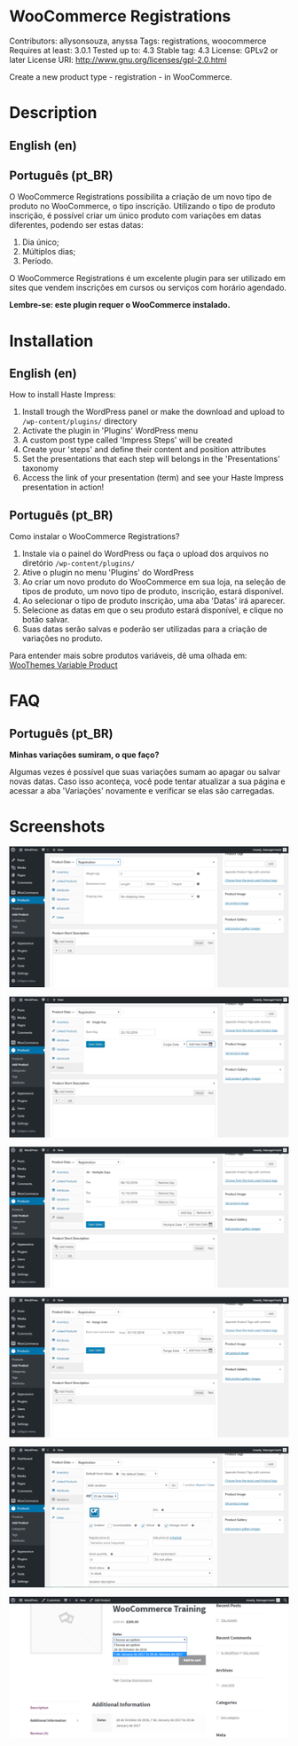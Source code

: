 WooCommerce Registrations
=========================

Contributors: allysonsouza, anyssa
Tags: registrations, woocommerce
Requires at least: 3.0.1
Tested up to: 4.3
Stable tag: 4.3
License: GPLv2 or later
License URI: http://www.gnu.org/licenses/gpl-2.0.html

Create a new product type - registration - in WooCommerce.

Description
===========

English (en)
------------


Português (pt_BR)
-----------------

O WooCommerce Registrations possibilita a criação de um novo tipo de produto no WooCommerce, o tipo inscrição.
Utilizando o tipo de produto inscrição, é possível criar um único produto com variações em datas diferentes, podendo
ser estas datas:

1. Dia único;
2. Múltiplos dias;
3. Período.

O WooCommerce Registrations é um excelente plugin para ser utilizado em sites que vendem inscrições em cursos ou
serviços com horário agendado.

**Lembre-se: este plugin requer o WooCommerce instalado.**

Installation
============

English (en)
------------
How to install Haste Impress:

1. Install trough the WordPress panel or make the download and upload to `/wp-content/plugins/` directory
2. Activate the plugin in 'Plugins' WordPress menu
3. A custom post type called 'Impress Steps' will be created
4. Create your 'steps' and define their content and position attributes
5. Set the presentations that each step will belongs in the 'Presentations' taxonomy
6. Access the link of your presentation (term) and see your Haste Impress presentation in action!

Português (pt_BR)
-----------------
Como instalar o WooCommerce Registrations?

1. Instale via o painel do WordPress ou faça o upload dos arquivos no diretório `/wp-content/plugins/`
2. Ative o plugin no menu 'Plugins' do WordPress
3. Ao criar um novo produto do WooCommerce em sua loja, na seleção de tipos de produto, um novo tipo de produto,
inscrição, estará disponível.
4. Ao selecionar o tipo de produto inscrição, uma aba 'Datas' irá aparecer.
5. Selecione as datas em que o seu produto estará disponível, e clique no botão salvar.
6. Suas datas serão salvas e poderão ser utilizadas para a criação de variações no produto.

Para entender mais sobre produtos variáveis, dê uma olhada em: [WooThemes Variable Product](https://docs.woothemes.com/document/variable-product/)

FAQ
===

Português (pt_BR)
----------------

**Minhas variações sumiram, o que faço?**

Algumas vezes é possível que suas variações sumam ao apagar ou salvar novas datas. Caso isso aconteça, você pode tentar atualizar a sua página e acessar a aba 'Variações' novamente e verificar se elas são carregadas.

Screenshots
===========

![alt tag](/assets/screenshot-1.png?raw=true "Custom Post Type 'Passos do Impress")

![alt tag](/assets/screenshot-2.png?raw=true "Configurações do step")

![alt tag](/assets/screenshot-3.png?raw=true "Configurações do step ")

![alt tag](/assets/screenshot-4.png?raw=true "Visualização de step com formato \'title\'")

![alt tag](/assets/screenshot-5.png?raw=true "Step com featured image configurada para ser background")

![alt tag](/assets/screenshot-6.png?raw=true "Apresentação tridimensional")
